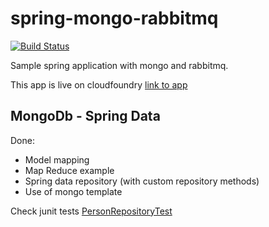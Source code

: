 spring-mongo-rabbitmq
=====================
[![Build Status](https://secure.travis-ci.org/lukasz-kaniowski/spring-mongo-rabbitmq.png)](http://secure.travis-ci.org/lukasz-kaniowski/spring-mongo-rabbitmq)


Sample spring application with mongo and rabbitmq. 

This app is live on cloudfoundry [link to app][2]

## MongoDb - Spring Data
Done:

* Model mapping
* Map Reduce example
* Spring data repository (with custom repository methods)
* Use of mongo template

Check junit tests [PersonRepositoryTest][1]

[1]: blob/master/src/test/java/com/lkan/sample/person/PersonRepositoryTest.java
[2]: http://ukasz-spring.cloudfoundry.com/

	


